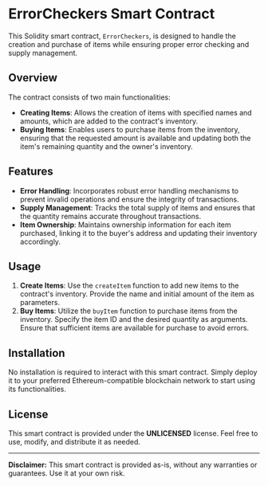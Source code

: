 # ErrorCheckers Smart Contract

This Solidity smart contract, `ErrorCheckers`, is designed to handle the creation and purchase of items while ensuring proper error checking and supply management.

## Overview

The contract consists of two main functionalities:

- **Creating Items**: Allows the creation of items with specified names and amounts, which are added to the contract's inventory.
- **Buying Items**: Enables users to purchase items from the inventory, ensuring that the requested amount is available and updating both the item's remaining quantity and the owner's inventory.

## Features

- **Error Handling**: Incorporates robust error handling mechanisms to prevent invalid operations and ensure the integrity of transactions.
- **Supply Management**: Tracks the total supply of items and ensures that the quantity remains accurate throughout transactions.
- **Item Ownership**: Maintains ownership information for each item purchased, linking it to the buyer's address and updating their inventory accordingly.

## Usage

1. **Create Items**: Use the `createItem` function to add new items to the contract's inventory. Provide the name and initial amount of the item as parameters.
2. **Buy Items**: Utilize the `buyItem` function to purchase items from the inventory. Specify the item ID and the desired quantity as arguments. Ensure that sufficient items are available for purchase to avoid errors.

## Installation

No installation is required to interact with this smart contract. Simply deploy it to your preferred Ethereum-compatible blockchain network to start using its functionalities.

## License

This smart contract is provided under the **UNLICENSED** license. Feel free to use, modify, and distribute it as needed.

---

**Disclaimer:** This smart contract is provided as-is, without any warranties or guarantees. Use it at your own risk.
